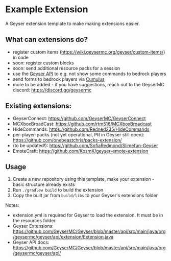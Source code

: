 # Example Extension
A Geyser extension template to make making extensions easier.

## What can extensions do?
- register custom items (https://wiki.geysermc.org/geyser/custom-items/) in code
- soon: register custom blocks
- soon: send additional resource packs for a session
- use the [Geyser API](https://github.com/GeyserMC/Geyser/blob/master/api/src/main/java/org/geysermc/geyser/api/) to e.g. not show some commands to bedrock players
- send forms to bedrock players via [Cumulus](https://github.com/GeyserMC/Cumulus)
- more to be added - if you have suggestions, reach out to the GeyserMC discord: https://discord.gg/geysermc

## Existing extensions:
- GeyserConnect: https://github.com/GeyserMC/GeyserConnect 
- MCXboxBroadCast: https://github.com/rtm516/MCXboxBroadcast
- HideCommands: https://github.com/Redned235/HideCommands
- per-player-packs (not yet operational, PR in Geyser still open): https://github.com/onebeastchris/packs-extension/
- (to be updated!): https://github.com/SofiaRedmond/Slimefun-Geyser
- EmoteCraft: https://github.com/KosmX/geyser-emote-extension 

## Usage
1. Create a new repository using this template, make your extension - basic structure already exists
2. Run `./gradlew build` to build the extension
3. Copy the built jar from `build/libs` to your Geyser's extensions folder

Notes:
- extension.yml is required for Geyser to load the extension. It must be in the resources folder.
- Geyser Extensions: https://github.com/GeyserMC/Geyser/blob/master/api/src/main/java/org/geysermc/geyser/api/extension/Extension.java
- Geyser API docs: https://github.com/GeyserMC/Geyser/blob/master/api/src/main/java/org/geysermc/geyser/api/

